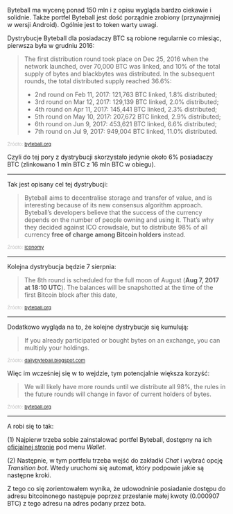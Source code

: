 Byteball ma wycenę ponad 150 mln i z opisu wygląda bardzo ciekawie i solidnie. Także portfel Byteball jest dość porządnie zrobiony (przynajmniej w wersji Android). Ogólnie jest to token warty uwagi.

Dystrybucje Byteball dla posiadaczy BTC są robione regularnie co miesiąc, pierwsza była w grudniu 2016:

> The first distribution round took place on Dec 25, 2016 when the network launched, over 70,000 BTC was linked, and 10% of the total supply of bytes and blackbytes was distributed. In the subsequent rounds, the total distributed supply reached 36.6%:
>
> - 2nd round on Feb 11, 2017: 121,763 BTC linked, 1.8% distributed;
> - 3rd round on Mar 12, 2017: 129,139 BTC linked, 2.0% distributed;
> - 4th round on Apr 11, 2017: 145,441 BTC linked, 2.3% distributed;
> - 5th round on May 10, 2017: 207,672 BTC linked, 2.9% distributed;
> - 6th round on Jun 9, 2017: 453,621 BTC linked, 6.6% distributed;
> - 7th round on Jul 9, 2017: 949,004 BTC linked, 11.0% distributed.

<span style="color:silver;font-size:11px">Źródło: [byteball.org](https://byteball.org/)</span>

Czyli do tej pory z dystrybucji skorzystało jedynie około 6% posiadaczy BTC (zlinkowano 1 mln BTC z 16 mln BTC w obiegu).

---

Tak jest opisany cel tej dystrybucji:

> Byteball aims to decentralise storage and transfer of value, and is interesting because of its new consensus algorithm approach. Byteball’s developers believe that the success of the currency depends on the number of people owning and using it. That’s why they decided against ICO crowdsale, but to distribute 98% of all currency **free of charge among Bitcoin holders** instead. 

<span style="color:silver;font-size:11px">Źródło: [Iconomy](https://medium.com/iconominet/iconomi-acquires-9-766-of-byteball-initial-distribution-free-of-charge-cd9c4a5d49ac)</span>

---

Kolejna dystrybucja będzie 7 sierpnia:

> The 8th round is scheduled for the full moon of August (**Aug 7, 2017 at 18:10 UTC**). The balances will be snapshotted at the time of the first Bitcoin block after this date,

<span style="color:silver;font-size:11px">Źródło: [byteball.org](https://byteball.org/)</span>

---

Dodatkowo wygląda na to, że kolejne dystrybucje się kumulują:

> If you already participated or bought bytes on an exchange, you can multiply your holdings. 

<span style="color:silver;font-size:11px">Źródło: [dailybyteball.blogspot.com](http://dailybyteball.blogspot.com/2017/05/participation-in-byteball-distribution.html)</span>

Więc im wcześniej się w to wejdzie, tym potencjalnie większa korzyść:

> We will likely have more rounds until we distribute all 98%, the rules in the future rounds will change in favor of current holders of bytes.

<span style="color:silver;font-size:11px">Źródło: [byteball.org](https://byteball.org/)</span>

---

A robi się to tak:

(1) Najpierw trzeba sobie zainstalować portfel Byteball, dostępny na ich [oficjalnej stronie](https://byteball.org/) pod menu *Wallet*.

(2) Następnie, w tym portfelu trzeba wejść do zakładki *Chat* i wybrać opcję *Transition bot*. Wtedy uruchomi się automat, który podpowie jakie są następne kroki. 

Z tego co się zorientowałem wynika, że udowodninie posiadanie dostępu do adresu bitcoinonego następuje poprzez przesłanie małej kwoty (0.000907 BTC) z tego adresu na adres podany przez bota.